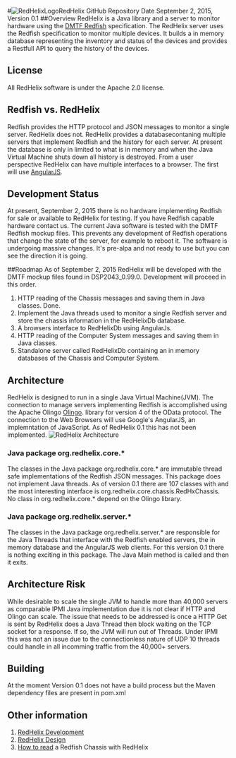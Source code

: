 #![RedHelixLogo](https://cdn.rawgit.com/RedHelixOrg/RedHelix-1/master/doc/helix.svg)RedHelix GitHub Repository
Date September 2, 2015, Version 0.1
##Overview
RedHelix is a Java library and a server to monitor hardware using the [DMTF Redfish](http://www.dmtf.org/standards/redfish) specification. 
The RedHelix server uses the Redfish specification to monitor multiple devices. It builds a in memory database representing the inventory
and status of the devices and provides a Restfull API to query the history of the devices.

## License
All RedHelix software is under the Apache 2.0 license.

## Redfish vs. RedHelix 
Redfish provides the HTTP protocol and JSON messages to monitor a single server. RedHelix does not. RedHelix provides a databasecontaning 
multiple servers that implement Redfish and the history for
each server. At present the database is only in limited to what is in memory and when the Java Virtual Machine shuts down all history is destroyed.
From a user perspective RedHelix can have multiple interfaces to a browser. The first will use [AngularJS](https://angularjs.org).

## Development Status
At present, September 2, 2015 there is no hardware implementing Redfish for sale or available to RedHelix for testing. If you have Redfish capable
hardware contact us. The current Java software
is tested with the DMTF Redfish mockup files. This prevents any development of Redfish operations that change the state of the server, for example
to reboot it.  The software is undergoing massive changes. It's pre-alpa and not ready to use but you can see the direction it is going.

##Roadmap
As of September 2, 2015 RedHelix will be developed with the DMTF mockup files found in DSP2043_0.99.0. Development will proceed in this order.

1. HTTP reading of the Chassis messages and saving them in Java classes. Done.
2. Implement the Java threads used to monitor a single Redfish server and store the chassis information in the RedHelixDb database.
3. A browsers interface to RedHelixDb using AngularJs.
4. HTTP reading of the Computer System messages and saving them in Java classes.
5. Standalone server called RedHelixDb containing an in memory databases of the Chassis and Computer System.

## Architecture
RedHelix is designed to run in a single Java Virtual Machine(JVM). The connection to manage servers implementing Redfish is accomplished using
the Apache Olingo  [Olingo](http://olingo.apache.org/doc/odata4/index.html). library for version 4 of the OData protocol. The connection to the Web Browsers will use Google's AngularJS, an implemntation of JavaScript.
As of RedHelix 0.1 this has not been implemented.
![RedHelix Architecture](https://rawgit.com/RedHelixOrg/RedHelix-1/master/doc/redhelix-toplevel-architecture-1.svg)
<!-- perment cached CDN comment. https://cdn.rawgit.com/RedHelixOrg/RedHelix-1/master/doc/redhelix-toplevel-architecture-1.svg -->
### Java package org.redhelix.core.*
The classes in the Java package org.redhelix.core.* are immutable thread safe 
implementations of the Redfish JSON messages. This package does not implement Java threads. As of version 0.1 there are 107 classes with and 
the most interesting interface is org.redhelix.core.chassis.RedHxChassis. No class in org.redhelix.core.* depend on the Olingo library. 

### Java package org.redhelix.server.*
The classes in the Java package org.redhelix.server.* are responsible for the Java Threads that interface with the Redfish enabled servers,
the in memory database and the AngularJS web clients. For this version 0.1 there is nothing exciting in this package. The Java Main method is called
and then it exits.

## Architecture Risk
While desirable to scale the single JVM to handle more than 40,000 servers as comparable IPMI Java implementation due it is not clear if 
HTTP and Olingo can scale. The issue that needs to be addressed is once a HTTP Get is sent by RedHelix does a Java Thread then block waiting on the TCP 
socket for a response. If so, the JVM will run out of Threads. Under IPMI this was not an issue due to the connectionless nature of UDP
10 threads could handle in all incomming traffic from the 40,000+ servers.

## Building
At the moment Version 0.1 does not have a build process but the Maven dependency files are present in pom.xml

## Other information
1. [RedHelix Development](./doc/development.md)
2. [RedHelix Design](./doc/design.md)
3. [How to read](./doc/dmtf-mockup/mockup.md) a Redfish Chassis with RedHelix

